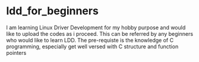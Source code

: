 # ldd_for_beginners
I am learning Linux Driver Development for my hobby purpose and would like to upload the codes as i proceed. This can be referred by any beginners who would like to learn LDD.
The pre-requiste is the knowledge of C programming, especially get well versed with C structure and function pointers
